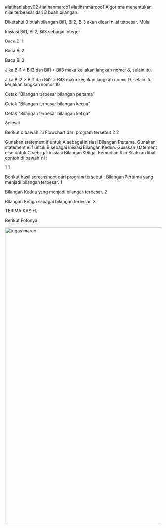 #latihanlabpy02
#latihanmarco1
#latihanmarcoo1
Algoritma menentukan nilai terbeasar dari 3 buah bilangan.

Diketahui 3 buah bilangan Bil1, Bil2, Bil3 akan dicari nilai terbesar.
Mulai

Inisiasi Bil1, Bil2, Bil3 sebagai Integer

Baca Bil1

Baca Bil2

Baca Bil3

Jika Bil1 > Bil2 dan Bil1 > Bil3 maka kerjakan langkah nomor 8, selain itu.

Jika Bil2 > Bil1 dan Bil2 > Bil3 maka kerjakan langkah nomor 9, selain itu kerjakan langkah nomor 10

Cetak "Bilangan terbesar bilangan pertama"

Cetak "Bilangan terbesar bilangan kedua"

Cetak "Bilangan terbesar bilangan ketiga"

Selesai

Berikut dibawah ini Flowchart dari program tersebut
2 2

Gunakan statement if untuk A sebagai inisiasi Bilangan Pertama.
Gunakan statement elif untuk B sebagai inisiasi Bilangan Kedua.
Gunakan statement else untuk C sebagai inisiasi Bilangan Ketiga.
Kemudian Run
Silahkan lihat contoh di bawah ini :

1 1

Berikut hasil screenshoot dari program tersebut :
Bilangan Pertama yang menjadi bilangan terbesar. 1

Bilangan Kedua yang menjadi bilangan terbesar. 2

Bilangan Ketiga sebagai bilangan terbesar. 3

TERIMA KASIH.

Berikut Fotonya

<img width="958" alt="tugas marco" src="https://user-images.githubusercontent.com/46925946/52721406-329d7000-2fdc-11e9-9af3-d75d881fc5d4.PNG">

